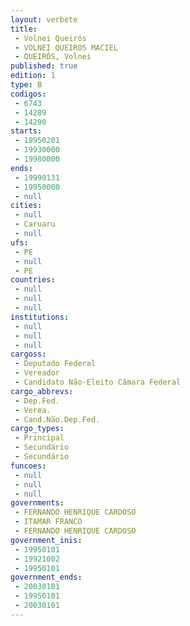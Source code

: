 ```yaml
---
layout: verbete
title:
 - Volnei Queirós
 - VOLNEI QUEIROS MACIEL
 - QUEIRÓS, Volnei
published: true
edition: 1  
type: B
codigos: 
 - 6743
 - 14289
 - 14290
starts: 
 - 19950201
 - 19930000
 - 19980000
ends: 
 - 19990131
 - 19950000
 - null 
cities: 
 - null 
 - Caruaru
 - null 
ufs: 
 - PE
 - null 
 - PE
countries: 
 - null 
 - null 
 - null 
institutions: 
 - null 
 - null 
 - null 
cargoss: 
 - Deputado Federal
 - Vereador
 - Candidato Não-Eleito Câmara Federal
cargo_abbrevs: 
 - Dep.Fed.
 - Verea.
 - Cand.Não.Dep.Fed.
cargo_types: 
 - Principal
 - Secundário
 - Secundário
funcoes: 
 - null 
 - null 
 - null 
governments: 
 - FERNANDO HENRIQUE CARDOSO
 - ITAMAR FRANCO
 - FERNANDO HENRIQUE CARDOSO
government_inis: 
 - 19950101
 - 19921002
 - 19950101
government_ends: 
 - 20030101
 - 19950101
 - 20030101
---
```


